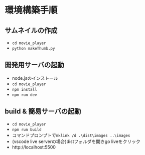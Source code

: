 # 環境構築手順

## サムネイルの作成

* `cd movie_player`
* `python makeThumb.py`

## 開発用サーバの起動

* node.jsのインストール
* `cd movie_player`
* `npm install`
* `npm run dev`

## build & 簡易サーバの起動

* `cd movie_player`
* `npm run build`
* コマンドプロンプトで`mklink /d .\dist\images ..\images`
* (vscode live serverの場合)distフォルダを開きgo liveをクリック
* http://localhost:5500
